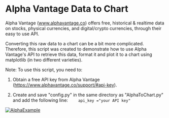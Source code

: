 # Alpha Vantage Data to Chart

Alpha Vantage (www.alphavantage.co) offers free, historical & realtime data on stocks, physical currencies, and digital/crypto currencies, through their easy to use API. 

Converting this raw data to a chart can be a bit more complicated.  Therefore, this script was created to demonstrate how to use Alpha Vantage's API to retrieve this data, format it and plot it to a chart using matplotlib (in two different varieties). 

Note: To use this script, you need to:

1. Obtain a free API key from Alpha Vantage (https://www.alphavantage.co/support/#api-key).

1. Create and save "config.py" in the same directory as "AlphaToChart.py" and add the following line:
`	 api_key ="your API key"`


[![AlphaExample](http://206.189.195.136/wp-content/uploads/2018/06/AlphaExample.png "AlphaExample")](http://206.189.195.136/wp-content/uploads/2018/06/AlphaExample.png "AlphaExample")
